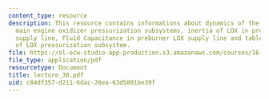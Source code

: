 ```yaml
---
content_type: resource
description: This resource contains informations about dynamics of the space shuttle
  main engine oxidizer pressurization subsystems, inertia of LOX in pre-burner common
  supply line, Fluid Capacitance in preburner LOX supply line and table on dynamics
  of LOX pressurization subsystem.
file: https://ol-ocw-studio-app-production.s3.amazonaws.com/courses/16-512-rocket-propulsion-fall-2005/c84df357d2116dac26ea63d5801be39f_lecture_30.pdf
file_type: application/pdf
resourcetype: Document
title: lecture_30.pdf
uid: c84df357-d211-6dac-26ea-63d5801be39f
---
```

